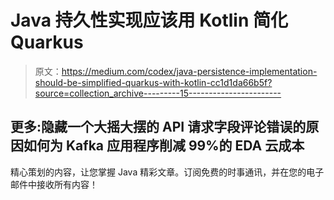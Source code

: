 # Java 持久性实现应该用 Kotlin 简化 Quarkus

> 原文：<https://medium.com/codex/java-persistence-implementation-should-be-simplified-quarkus-with-kotlin-cc1d1da66b5f?source=collection_archive---------15----------------------->

## 更多:隐藏一个大摇大摆的 API 请求字段评论错误的原因如何为 Kafka 应用程序削减 99%的 EDA 云成本

精心策划的内容，让您掌握 Java 精彩文章。订阅免费的时事通讯，并在您的电子邮件中接收所有内容！